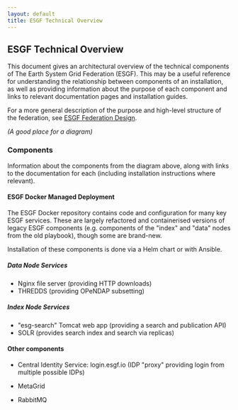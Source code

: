 ```yaml
---
layout: default
title: ESGF Technical Overview
---
```


## ESGF Technical Overview

This document gives an architectural overview of the technical components of
The Earth System Grid Federation (ESGF). This may be a useful reference for
understanding the relationship between components of an installation, as well
as providing information about the purpose of each component and links to
relevant documentation pages and installation guides.

For a more general description of the purpose and high-level structure of the
federation, see [ESGF Federation Design].

*(A good place for a diagram)*

### Components

Information about the components from the diagram above, along with links to
the documentation for each (including installation instructions where
relevant).

#### ESGF Docker Managed Deployment

The ESGF Docker repository contains code and configuration for many key ESGF
services. These are largely refactored and containerised versions of legacy
ESGF components (e.g. components of the "index" and "data" nodes from the old
playbook), though some are brand-new.

Installation of these components is done via a Helm chart or with Ansible.

##### Data Node Services

  - Nginx file server (providing HTTP downloads)
  - THREDDS (providing OPeNDAP subsetting)

##### Index Node Services

  - "esg-search" Tomcat web app (providing a search and publication API)
  - SOLR (provides search index and search via replicas)

#### Other components

- Central Identity Service: login.esgf.io (IDP "proxy" providing login from multiple possible IDPs)

- MetaGrid

- RabbitMQ

[esgf federation design]:    {{site.url}}/federation-design.html